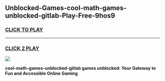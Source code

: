 
## Unblocked-Games-cool-math-games-unblocked-gitlab-Play-Free-9hos9
<h3>
<a href="https://premium76.site?title=cool-math-games-unblocked-gitlab&ref=21A">CLICK TO PLAY</a></h3>
<hr>

<h3>
<a href="https://premium76.site?title=cool-math-games-unblocked-gitlab&ref=21A">CLICK 2 PLAY</a>
  
</h3>

<a href="https://premium76.site?title=cool-math-games-unblocked-gitlab&ref=21A"><img src="https://clearcache.store/games.png"></a>


**cool-math-games-unblocked-gitlab games unblocked: Your Gateway to Fun and Accessible Online Gaming**
